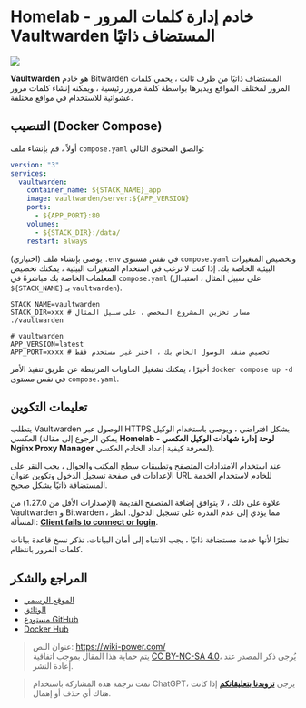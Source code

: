 # Homelab - خادم إدارة كلمات المرور Vaultwarden المستضاف ذاتيًا

![](https://img.wiki-power.com/d/wiki-media/img/20230304195414.jpg)

**Vaultwarden** هو خادم Bitwarden المستضاف ذاتيًا من طرف ثالث ، يحمي كلمات المرور لمختلف المواقع ويديرها بواسطة كلمة مرور رئيسية ، ويمكنه إنشاء كلمات مرور عشوائية للاستخدام في مواقع مختلفة.

## التنصيب (Docker Compose)

أولاً ، قم بإنشاء ملف `compose.yaml` والصق المحتوى التالي:

```yaml title="compose.yaml"
version: "3"
services:
  vaultwarden:
    container_name: ${STACK_NAME}_app
    image: vaultwarden/server:${APP_VERSION}
    ports:
      - ${APP_PORT}:80
    volumes:
      - ${STACK_DIR}:/data/
    restart: always
```

(اختياري) يوصى بإنشاء ملف `.env` في نفس مستوى `compose.yaml` وتخصيص المتغيرات البيئية الخاصة بك. إذا كنت لا ترغب في استخدام المتغيرات البيئية ، يمكنك تخصيص المعلمات الخاصة بك مباشرةً في `compose.yaml` (على سبيل المثال ، استبدال `${STACK_NAME}` بـ `vaultwarden`).

```dotenv title=".env"
STACK_NAME=vaultwarden
STACK_DIR=xxx # مسار تخزين المشروع المخصص ، على سبيل المثال ./vaultwarden

# vaultwarden
APP_VERSION=latest
APP_PORT=xxxx # تخصيص منفذ الوصول الخاص بك ، اختر غير مستخدم فقط
```

أخيرًا ، يمكنك تشغيل الحاويات المرتبطة عن طريق تنفيذ الأمر `docker compose up -d` في نفس مستوى `compose.yaml`.

## تعليمات التكوين

يتطلب Vaultwarden الوصول عبر HTTPS بشكل افتراضي ، ويوصى باستخدام الوكيل العكسي (يمكن الرجوع إلى مقالة **Homelab - لوحة إدارة شهادات الوكيل العكسي Nginx Proxy Manager** لمعرفة كيفية إعداد الخادم العكسي).

عند استخدام الامتدادات المتصفح وتطبيقات سطح المكتب والجوال ، يجب النقر على الإعدادات في صفحة تسجيل الدخول وتكوين عنوان URL للخادم لاستخدام الخدمة المستضافة ذاتيًا بشكل صحيح.

علاوة على ذلك ، لا يتوافق إضافة المتصفح القديمة (الإصدارات الأقل من 1.27.0) من Vaultwarden و Bitwarden ، مما يؤدي إلى عدم القدرة على تسجيل الدخول. انظر المسألة: [**Client fails to connect or login**](https://github.com/dani-garcia/vaultwarden/issues/3082).

نظرًا لأنها خدمة مستضافة ذاتيًا ، يجب الانتباه إلى أمان البيانات. تذكر نسخ قاعدة بيانات كلمات المرور بانتظام.

## المراجع والشكر

- [الموقع الرسمي](https://github.com/dani-garcia/vaultwarden/wiki)
- [الوثائق](https://github.com/dani-garcia/vaultwarden/wiki/Using-Docker-Compose)
- [مستودع GitHub](https://github.com/dani-garcia/vaultwarden)
- [Docker Hub](https://hub.docker.com/r/vaultwarden/server)

> عنوان النص: <https://wiki-power.com/>  
> يتم حماية هذا المقال بموجب اتفاقية [CC BY-NC-SA 4.0](https://creativecommons.org/licenses/by/4.0/deed.zh)، يُرجى ذكر المصدر عند إعادة النشر.

> تمت ترجمة هذه المشاركة باستخدام ChatGPT، يرجى [**تزويدنا بتعليقاتكم**](https://github.com/linyuxuanlin/Wiki_MkDocs/issues/new) إذا كانت هناك أي حذف أو إهمال.
